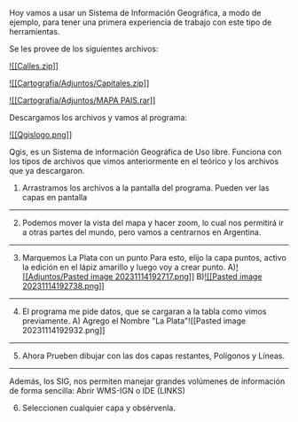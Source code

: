Hoy vamos a usar un Sistema de Información Geográfica, a modo de ejemplo, para tener una primera experiencia de trabajo con este tipo de herramientas.

Se les provee de los siguientes archivos:

[![[Calles.zip]]](https://github.com/Julian-Gonzalez-Gomez/Te-rico-Practico-SIG-Cartograf-a-2024/blob/main/Adjuntos/Calles.zip)

[![[Cartografia/Adjuntos/Capitales.zip]]](https://github.com/Julian-Gonzalez-Gomez/Te-rico-Practico-SIG-Cartograf-a-2024/blob/main/Adjuntos/Pasted%20image%2020231114192717.png)

[![[Cartografia/Adjuntos/MAPA PAIS.rar]]](https://github.com/Julian-Gonzalez-Gomez/Te-rico-Practico-SIG-Cartograf-a-2024/blob/main/Adjuntos/MAPA%20PAIS.rar)

Descargamos los archivos y vamos al programa:

[![[Qgislogo.png]]](https://github.com/Julian-Gonzalez-Gomez/Te-rico-Practico-SIG-Cartograf-a-2024/blob/main/Adjuntos/Qgislogo.png?raw=true)

Qgis, es un Sistema de información Geográfica de Uso libre. Funciona con los tipos de archivos que vimos anteriormente en el teórico y los archivos que ya descargaron.

1) Arrastramos los archivos a la pantalla del programa. Pueden ver las capas en pantalla
---
2) Podemos mover la vista del mapa y hacer zoom, lo cual nos permitirá ir a otras partes del mundo, pero vamos a centrarnos en Argentina.
---
3) Marquemos La Plata con un punto
	Para esto, elijo la capa puntos, activo la edición en el lápiz amarillo y luego voy a crear punto.
					A)[![[Adjuntos/Pasted image 20231114192717.png]]](https://github.com/Julian-Gonzalez-Gomez/Te-rico-Practico-SIG-Cartograf-a-2024/blob/main/Adjuntos/Pasted%20image%2020231114192717.png?raw=true)
					 B)[![[Pasted image 20231114192738.png]]](https://github.com/Julian-Gonzalez-Gomez/Te-rico-Practico-SIG-Cartograf-a-2024/blob/main/Adjuntos/Pasted%20image%2020231114192738.png?raw=true)
---
4) El programa me pide datos, que se cargaran a la tabla como vimos previamente. 
										A) Agrego el Nombre "La Plata"![[Pasted image 20231114192932.png]]
---
5) Ahora Prueben dibujar con las dos capas restantes, Polígonos y Líneas.
---
Además, los SIG, nos permiten manejar grandes volúmenes de información de forma sencilla:
 Abrir WMS-IGN o IDE
 (LINKS)

6) Seleccionen cualquier capa y obsérvenla.

